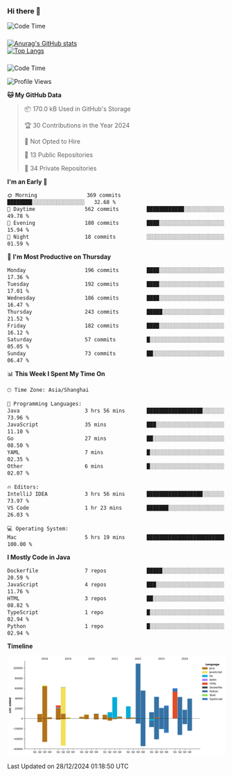 ### Hi there 👋 

![Code Time](https://img.shields.io/endpoint?style=flat&url=https://codetime-api.datreks.com/badge/1061?logoColor=white%26project=%26recentMS=0%26showProject=false)

<!--
**Muyiafan/Muyiafan** is a ✨ _special_ ✨ repository because its `README.md` (this file) appears on your GitHub profile.

Here are some ideas to get you started:

- 🔭 I’m currently working on ...
- 🌱 I’m currently learning ...
- 👯 I’m looking to collaborate on ...
- 🤔 I’m looking for help with ...
- 💬 Ask me about ...
- 📫 How to reach me: ...
- 😄 Pronouns: ...
- ⚡ Fun fact: ...
-->

### 

[![Anurag's GitHub stats](https://github-readme-stats.vercel.app/api?username=Muyiafan)](https://github.com/anuraghazra/github-readme-stats)
<br>
[![Top Langs](https://github-readme-stats.vercel.app/api/top-langs/?username=Muyiafan)](https://github.com/anuraghazra/github-readme-stats)

### 

<!--START_SECTION:waka-->
![Code Time](http://img.shields.io/badge/Code%20Time-6%2C717%20hrs%2050%20mins-blue)

![Profile Views](http://img.shields.io/badge/Profile%20Views-0-blue)

**🐱 My GitHub Data** 

> 📦 170.0 kB Used in GitHub's Storage 
 > 
> 🏆 30 Contributions in the Year 2024
 > 
> 🚫 Not Opted to Hire
 > 
> 📜 13 Public Repositories 
 > 
> 🔑 34 Private Repositories 
 > 
**I'm an Early 🐤** 

```text
🌞 Morning                369 commits         ████████░░░░░░░░░░░░░░░░░   32.68 % 
🌆 Daytime                562 commits         ████████████░░░░░░░░░░░░░   49.78 % 
🌃 Evening                180 commits         ████░░░░░░░░░░░░░░░░░░░░░   15.94 % 
🌙 Night                  18 commits          ░░░░░░░░░░░░░░░░░░░░░░░░░   01.59 % 
```
📅 **I'm Most Productive on Thursday** 

```text
Monday                   196 commits         ████░░░░░░░░░░░░░░░░░░░░░   17.36 % 
Tuesday                  192 commits         ████░░░░░░░░░░░░░░░░░░░░░   17.01 % 
Wednesday                186 commits         ████░░░░░░░░░░░░░░░░░░░░░   16.47 % 
Thursday                 243 commits         █████░░░░░░░░░░░░░░░░░░░░   21.52 % 
Friday                   182 commits         ████░░░░░░░░░░░░░░░░░░░░░   16.12 % 
Saturday                 57 commits          █░░░░░░░░░░░░░░░░░░░░░░░░   05.05 % 
Sunday                   73 commits          ██░░░░░░░░░░░░░░░░░░░░░░░   06.47 % 
```


📊 **This Week I Spent My Time On** 

```text
🕑︎ Time Zone: Asia/Shanghai

💬 Programming Languages: 
Java                     3 hrs 56 mins       ██████████████████░░░░░░░   73.96 % 
JavaScript               35 mins             ███░░░░░░░░░░░░░░░░░░░░░░   11.10 % 
Go                       27 mins             ██░░░░░░░░░░░░░░░░░░░░░░░   08.50 % 
YAML                     7 mins              █░░░░░░░░░░░░░░░░░░░░░░░░   02.35 % 
Other                    6 mins              █░░░░░░░░░░░░░░░░░░░░░░░░   02.07 % 

🔥 Editors: 
IntelliJ IDEA            3 hrs 56 mins       ██████████████████░░░░░░░   73.97 % 
VS Code                  1 hr 23 mins        ███████░░░░░░░░░░░░░░░░░░   26.03 % 

💻 Operating System: 
Mac                      5 hrs 19 mins       █████████████████████████   100.00 % 
```

**I Mostly Code in Java** 

```text
Dockerfile               7 repos             █████░░░░░░░░░░░░░░░░░░░░   20.59 % 
JavaScript               4 repos             ███░░░░░░░░░░░░░░░░░░░░░░   11.76 % 
HTML                     3 repos             ██░░░░░░░░░░░░░░░░░░░░░░░   08.82 % 
TypeScript               1 repo              █░░░░░░░░░░░░░░░░░░░░░░░░   02.94 % 
Python                   1 repo              █░░░░░░░░░░░░░░░░░░░░░░░░   02.94 % 
```



**Timeline**

![Lines of Code chart](https://raw.githubusercontent.com/Muyiafan/Muyiafan/main/assets/bar_graph.png)


 Last Updated on 28/12/2024 01:18:50 UTC
<!--END_SECTION:waka-->
